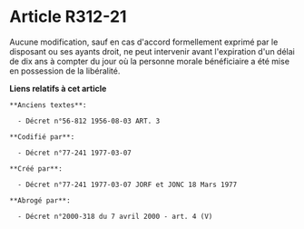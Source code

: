 # Article R312-21

Aucune modification, sauf en cas d'accord formellement exprimé par le disposant ou ses ayants droit, ne peut intervenir avant
l'expiration d'un délai de dix ans à compter du jour où la personne morale bénéficiaire a été mise en possession de la
libéralité.

**Liens relatifs à cet article**

	**Anciens textes**:

	  - Décret n°56-812 1956-08-03 ART. 3

	**Codifié par**:

	  - Décret n°77-241 1977-03-07

	**Créé par**:

	  - Décret n°77-241 1977-03-07 JORF et JONC 18 Mars 1977

	**Abrogé par**:

	  - Décret n°2000-318 du 7 avril 2000 - art. 4 (V)
